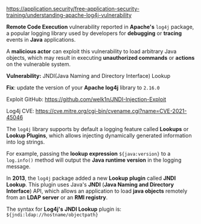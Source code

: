 https://application.security/free-application-security-training/understanding-apache-log4j-vulnerability

**Remote Code Execution** vulnerability reported in **Apache's** `log4j` package, a popular logging library used by developers for **debugging** or **tracing** events in **Java** applications. 

A **malicious actor** can exploit this vulnerability to load arbitrary Java objects, which may result in executing **unauthorized commands** or **actions** on the vulnerable system.

**Vulnerability:** JNDI(Java Naming and Directory Interface) Lookup

**Fix**: update the version of your **Apache log4j** library to `2.16.0`

Exploit GitHub: https://github.com/welk1n/JNDI-Injection-Exploit

Log4j CVE: https://cve.mitre.org/cgi-bin/cvename.cgi?name=CVE-2021-45046


The `log4j` library supports by default a logging feature called **Lookups** or **Lookup Plugins**, which allows injecting dynamically generated information into log strings.

For example, passing the **lookup expression** `${java:version}` to a `log.info()` method will output the **Java runtime version** in the logging message.

In **2013**, the `log4j` package added a new **Lookup plugin** called **JNDI Lookup**. This plugin uses Java's **JNDI** (**Java Naming and Directory Interface**) API, which allows an application to load **java objects** remotely from an **LDAP server** or an **RMI registry**.

The syntax for **Log4j's** **JNDI Lookup** plugin is:
`${jndi:ldap://hostname/objectpath}`

